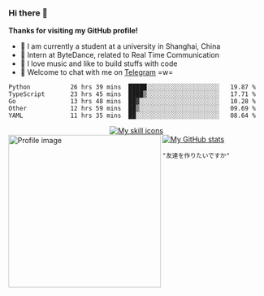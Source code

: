 ### Hi there 👋

**Thanks for visiting my GitHub profile!**

- 📖 I am currently a student at a university in Shanghai, China
- 💼 Intern at ByteDance, related to Real Time Communication
- 🎹 I love music and like to build stuffs with code
- 💬 Welcome to chat with me on [Telegram](https://t.me/ReekyStive) =w=

<!--START_SECTION:waka-->

```text
Python           26 hrs 39 mins  █████░░░░░░░░░░░░░░░░░░░░   19.87 %
TypeScript       23 hrs 45 mins  ████▒░░░░░░░░░░░░░░░░░░░░   17.71 %
Go               13 hrs 48 mins  ██▓░░░░░░░░░░░░░░░░░░░░░░   10.28 %
Other            12 hrs 59 mins  ██▒░░░░░░░░░░░░░░░░░░░░░░   09.69 %
YAML             11 hrs 35 mins  ██░░░░░░░░░░░░░░░░░░░░░░░   08.64 %
```

<!--END_SECTION:waka-->

<div align="center">
  <a href="#">
    <img alt="My skill icons"
         src="https://skillicons.dev/icons?i=c,cpp,py,js,ts,go,kotlin,html,css,nodejs,deno,vue,electron,express,md,regex,bash,docker,kubernetes,git,linux,vim,vscode,nginx,mongodb,postgres,aws,azure,gcp,cloudflare,arduino,fastapi,selenium,flutter,tensorflow,pytorch,github,gitlab,figma,blender,ableton,ae,au,ps,ai" />
  </a>
</div>

<div align="left">
  <a href="#">
    <img width="300px" align="left" alt="Profile image"
         src="https://user-images.githubusercontent.com/26853900/153685219-56022f94-a2ba-4e10-bf61-34213161ba00.png" />
  </a>
</div>

<div>
  <a href="#">
    <img alt="My GitHub stats"
         src="https://github-readme-stats.vercel.app/api?username=reekystive&include_all_commits=true&show_icons=true&hide_rank=true" />
  </a>
</div>

`"友達を作りたいですか"`
